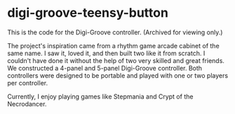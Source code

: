 # digi-groove-teensy-button
This is the code for the Digi-Groove controller. 
(Archived for viewing only.) 

The project's inspiration came from a rhythm game arcade cabinet of the same name.
I saw it, loved it, and then built two like it from scratch.
I couldn't have done it without the help of two very skilled and great friends.
We constructed a 4-panel and 5-panel Digi-Groove controller.
Both controllers were designed to be portable and played with one or two players per controller.

Currently, I enjoy playing games like Stepmania and Crypt of the Necrodancer.
